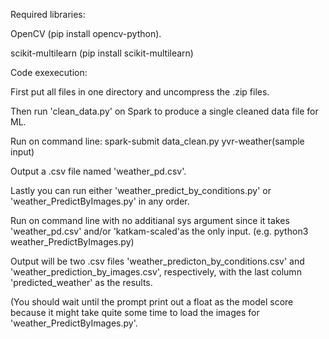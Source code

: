 Required libraries:

OpenCV (pip install opencv-python).

scikit-multilearn (pip install scikit-multilearn)

Code exexecution:

First put all files in one directory and uncompress the .zip files.

Then run 'clean_data.py' on Spark to produce a single cleaned data file for ML. 

Run on command line: spark-submit data_clean.py yvr-weather(sample input)

Output a .csv file named 'weather_pd.csv'.

Lastly you can run either 'weather_predict_by_conditions.py' or 'weather_PredictByImages.py' in any order.

Run on command line with no additianal sys argument since it takes 'weather_pd.csv' and/or 'katkam-scaled'as the only input. (e.g. python3 weather_PredictByImages.py)

Output will be two .csv files 'weather_predicton_by_conditions.csv' and 'weather_prediction_by_images.csv', respectively, with the last column 'predicted_weather' as the results.

(You should wait until the prompt print out a float as the model score because it might take quite some time to load the images for 'weather_PredictByImages.py'.
